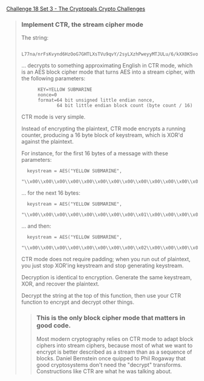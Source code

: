 [Challenge 18 Set 3 - The Cryptopals Crypto Challenges](https://cryptopals.com/sets/3/challenges/18)

> ### Implement CTR, the stream cipher mode
>
> The string:
>
>       L77na/nrFsKvynd6HzOoG7GHTLXsTVu9qvY/2syLXzhPweyyMTJULu/6/kXX0KSvoOLSFQ==
>
> ... decrypts to something approximating English in CTR mode, which is an AES block cipher mode that turns AES into a stream cipher, with the following parameters:
>
>           KEY=YELLOW SUBMARINE
>           nonce=0
>           format=64 bit unsigned little endian nonce,
>                  64 bit little endian block count (byte count / 16)
>
> CTR mode is very simple.
>
> Instead of encrypting the plaintext, CTR mode encrypts a running counter, producing a 16 byte block of keystream, which is XOR'd against the plaintext.
>
> For instance, for the first 16 bytes of a message with these parameters:
>
>       keystream = AES("YELLOW SUBMARINE",
>                 "\\x00\\x00\\x00\\x00\\x00\\x00\\x00\\x00\\x00\\x00\\x00\\x00\\x00\\x00\\x00\\x00")
>
> ... for the next 16 bytes:
>
>       keystream = AES("YELLOW SUBMARINE",
>                 "\\x00\\x00\\x00\\x00\\x00\\x00\\x00\\x00\\x01\\x00\\x00\\x00\\x00\\x00\\x00\\x00")
>
> ... and then:
>
>       keystream = AES("YELLOW SUBMARINE",
>                 "\\x00\\x00\\x00\\x00\\x00\\x00\\x00\\x00\\x02\\x00\\x00\\x00\\x00\\x00\\x00\\x00")
>
> CTR mode does not require padding; when you run out of plaintext, you just stop XOR'ing keystream and stop generating keystream.
>
> Decryption is identical to encryption. Generate the same keystream, XOR, and recover the plaintext.
>
> Decrypt the string at the top of this function, then use your CTR function to encrypt and decrypt other things.
>
> > ### This is the only block cipher mode that matters in good code.
> > Most modern cryptography relies on CTR mode to adapt block ciphers into stream ciphers, because most of what we want to encrypt is better described as a stream than as a sequence of blocks. Daniel Bernstein once quipped to Phil Rogaway that good cryptosystems don't need the "decrypt" transforms. Constructions like CTR are what he was talking about.